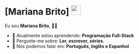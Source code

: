 # [Mariana Brito] <img src="https://25.media.tumblr.com/c85e0ee784aacbbb6d77931c92023342/tumblr_mg93fx3CRi1qjpmfyo1_500.gif" width="30px">

Eu sou <strong>Mariana Brito</strong>, <strong></strong> 👩‍💻 

- 🚀 Atualmente estou aprendendo: <strong>Programação Full-Stack</strong> 
- 💬 Pergunte-me sobre: <strong>Ler, escrever, séries.</strong>
- 📣 Nós podemos falar em: <strong>Português, Inglês e Espanhol</strong>

